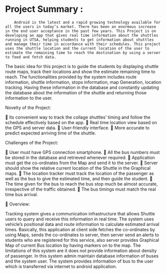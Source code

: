 # Project Summary :

    	Android is the latest and a rapid growing technology available for all the users in today’s market. There has been an enormous increase in the end user acceptance in the past few years. This Project is on developing an app that gives real time information about the shuttles running in UTSA, helping students to get information about shuttles and manage their time in accordance with their schedules. This project uses the shuttle location and the current location of the user to estimate the remaining time to reach the destination by using a server to feed and fetch data. 
    	
The basic idea for this project is to guide the students by displaying shuttle route maps, track their locations and show the estimate remaining time to reach. The functionalities provided by the system includes route information, shuttle information, stops information, map Generation, location tracking. Having these information in the database and constantly updating the database about the information of the shuttle and returning those information to the user.

Novelty of the Project:

	Its convenient way to track the collage shuttles’ timing and follow the schedule effectively based on the app.
	Real time location view based on the GPS and server data.
	User-friendly interface.
	More accurate to predict expected arriving time of the shuttle.


Challenges of the Project:

	User must have GPS connection smartphone.
	All the bus numbers must be stored in the database and retrieved whenever required.
	Application must get the co-ordinates from the Map and send it to the server.
	Server should show the relative current location of the Shuttle in the Graphical maps. 
	The location tracker must track the location of the passenger as well as the bus to give the estimated time, and then guide the student.
	The time given for the bus to reach the bus stop much be almost accurate, irrespective of the traffic obtained.
	The bus timings must match the real time bus arrival.

	Overview:

Tracking system gives a communication infrastructure that allows Shuttle users to query and receive this information in real time. The system uses vehicle’s positional data and route information to calculate estimated arrival times. Basically, this application at client side fetches the co-ordinates by using Maps, sends the co-ordinates to server, then server send an alerts to students who are registered for this service, also server provides Graphical Map of current Bus location by having markers on to the map. The limitations of this system are it does not provide information about density of passenger. In this system admin maintain database information of buses and the system user. The system provides information of bus to the user which is transferred via internet to android application.
